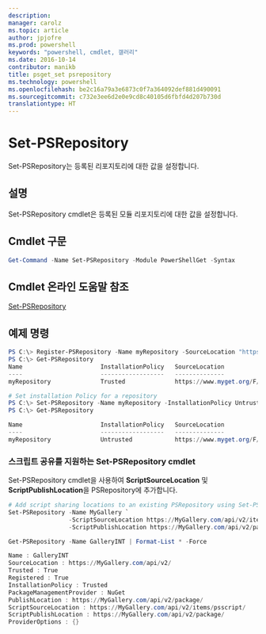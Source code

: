 ```yaml
---
description: 
manager: carolz
ms.topic: article
author: jpjofre
ms.prod: powershell
keywords: "powershell, cmdlet, 갤러리"
ms.date: 2016-10-14
contributor: manikb
title: psget_set psrepository
ms.technology: powershell
ms.openlocfilehash: be2c16a79a3e6873c0f7a364092def881d490091
ms.sourcegitcommit: c732e3ee6d2e0e9cd8c40105d6fbfd4d207b730d
translationtype: HT
---
```

# <a name="set-psrepository"></a>Set-PSRepository

Set-PSRepository는 등록된 리포지토리에 대한 값을 설정합니다.

## <a name="description"></a>설명

Set-PSRepository cmdlet은 등록된 모듈 리포지토리에 대한 값을 설정합니다.

## <a name="cmdlet-syntax"></a>Cmdlet 구문

```powershell
Get-Command -Name Set-PSRepository -Module PowerShellGet -Syntax
```
## <a name="cmdlet-online-help-reference"></a>Cmdlet 온라인 도움말 참조

[Set-PSRepository](http://go.microsoft.com/fwlink/?LinkID=517128)

## <a name="example-commands"></a>예제 명령

```powershell
PS C:\> Register-PSRepository -Name myRepository -SourceLocation "https://www.myget.org/F/powershellgetdemo/api/v2" -InstallationPolicy Trusted
PS C:\> Get-PSRepository
Name                      InstallationPolicy   SourceLocation
----                      ------------------   --------------
myRepository              Trusted              https://www.myget.org/F/powershellgetdemo/api/v2

# Set installation Policy for a repository
PS C:\> Set-PSRepository -Name myRepository -InstallationPolicy Untrusted
PS C:\> Get-PSRepository

Name                      InstallationPolicy   SourceLocation
----                      ------------------   --------------
myRepository              Untrusted            https://www.myget.org/F/powershellgetdemo/api/v2
```


### <a name="set-psrepository-cmdlet-with-script-sharing-support"></a>스크립트 공유를 지원하는 Set-PSRepository cmdlet

Set-PSRepository cmdlet을 사용하여 **ScriptSourceLocation** 및 **ScriptPublishLocation**을 PSRepository에 추가합니다.
```powershell
# Add script sharing locations to an existing PSRepository using Set-PSRepository object.
Set-PSRepository -Name MyGallery `
                 -ScriptSourceLocation https://MyGallery.com/api/v2/items/psscript/ `
                 -ScriptPublishLocation https://MyGallery.com/api/v2/package/

Get-PSRepository -Name GalleryINT | Format-List * -Force

Name : GalleryINT
SourceLocation : https://MyGallery.com/api/v2/
Trusted : True
Registered : True
InstallationPolicy : Trusted
PackageManagementProvider : NuGet
PublishLocation : https://MyGallery.com/api/v2/package/
ScriptSourceLocation : https://MyGallery.com/api/v2/items/psscript/
ScriptPublishLocation : https://MyGallery.com/api/v2/package/
ProviderOptions : {}

```

